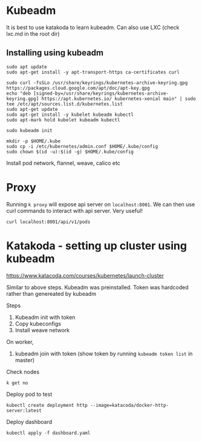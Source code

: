 # Kubeadm

It is best to use katakoda to learn kubeadm. Can also use LXC (check lxc.md in the root dir)

## Installing using kubeadm

```
sudo apt update
sudo apt-get install -y apt-transport-https ca-certificates curl
```

```
sudo curl -fsSLo /usr/share/keyrings/kubernetes-archive-keyring.gpg https://packages.cloud.google.com/apt/doc/apt-key.gpg
echo "deb [signed-by=/usr/share/keyrings/kubernetes-archive-keyring.gpg] https://apt.kubernetes.io/ kubernetes-xenial main" | sudo tee /etc/apt/sources.list.d/kubernetes.list
sudo apt-get update
sudo apt-get install -y kubelet kubeadm kubectl
sudo apt-mark hold kubelet kubeadm kubectl
```

```
sudo kubeadm init
```

```
mkdir -p $HOME/.kube
sudo cp -i /etc/kubernetes/admin.conf $HOME/.kube/config
sudo chown $(id -u):$(id -g) $HOME/.kube/config
```

Install pod network, flannel, weave, calico etc

# Proxy

Running `k proxy` will expose api server on `localhost:8001`. We can then use curl commands to interact with api server. Very useful!

```
curl localhost:8001/api/v1/pods
```

# Katakoda - setting up cluster using kubeadm

<https://www.katacoda.com/courses/kubernetes/launch-cluster>

Similar to above steps. Kubeadm was preinstalled. Token was hardcoded rather than genereated by kubeadm

Steps

1. Kubeadm init with token
1. Copy kubeconfigs
1. Install weave network


On worker,

1. kubeadm join with token (show token by running `kubeadm token list` in master)

Check nodes

```
k get no
```

Deploy pod to test

```
kubectl create deployment http --image=katacoda/docker-http-server:latest
```

Deploy dashboard

```
kubectl apply -f dashboard.yaml
```
